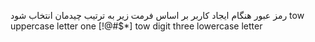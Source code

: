رمز عبور هنگام ایجاد کاربر بر اساس فرمت زیر به ترتیب چیدمان انتخاب شود
tow uppercase letter  one [!@#$*]  tow digit  three lowercase letter
